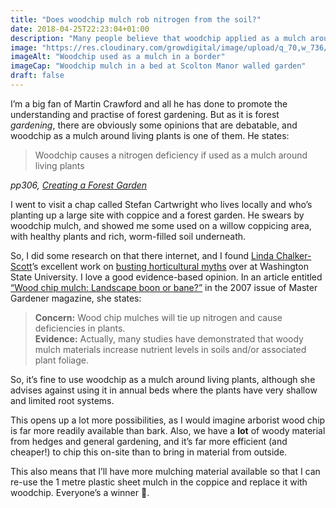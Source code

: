```yaml
---
title: "Does woodchip mulch rob nitrogen from the soil?"
date: 2018-04-25T22:23:04+01:00
description: "Many people believe that woodchip applied as a mulch around plants can tie-up nitrogen and cause deficiencies. Apparently not!"
image: "https://res.cloudinary.com/growdigital/image/upload/q_70,w_736/v1544219074/mulch-41116737764.jpg"
imageAlt: "Woodchip used as a mulch in a border"
imageCap: "Woodchip mulch in a bed at Scolton Manor walled garden"
draft: false
---
```


I’m a big fan of Martin Crawford and all he has done to promote the understanding and practise of forest gardening. But as it is forest _gardening_, there are obviously some opinions that are debatable, and woodchip as a mulch around living plants is one of them. He states:

> Woodchip causes a nitrogen deficiency if used as a mulch around living plants

_pp306, [Creating a Forest Garden](https://www.agroforestry.co.uk/product/creating-a-forest-garden-2/)_

I went to visit a chap called Stefan Cartwright who lives locally and who’s planting up a large site with coppice and a forest garden. He swears by woodchip mulch, and showed me some used on a willow coppicing area, with healthy plants and rich, worm-filled soil underneath. 

So, I did some research on that there internet, and I found [Linda Chalker-Scott](http://www.sustainablelandscapesandgardens.com)’s excellent work on [busting horticultural myths](https://puyallup.wsu.edu/lcs/) over at Washington State University. I love a good evidence-based opinion. In an article entitled [“Wood chip mulch: Landscape boon or bane?”](https://puyallup.wsu.edu/wp-content/uploads/sites/403/2015/03/wood-chips.pdf) in the 2007 issue of Master Gardener magazine, she states:

> **Concern:** Wood chip mulches will tie up nitrogen and cause deficiencies in plants.  
> **Evidence:** Actually, many studies have demonstrated that woody mulch materials increase nutrient levels in soils and/or associated plant foliage. 

So, it’s fine to use woodchip as a mulch around living plants, although she advises against using it in annual beds where the plants have very shallow and limited root systems.

This opens up a lot more possibilities, as I would imagine arborist wood chip is far more readily available than bark. Also, we have a **lot** of woody material from hedges and general gardening, and it’s far more efficient (and cheaper!) to chip this on-site than to bring in material from outside. 

This also means that I’ll have more mulching material available so that I can re-use the 1 metre plastic sheet mulch in the coppice and replace it with woodchip. Everyone’s a winner 🙂.
